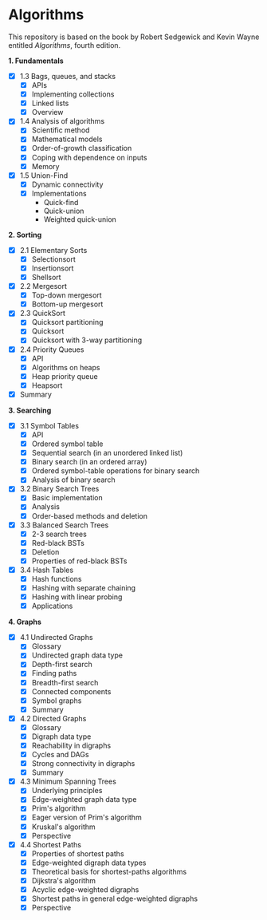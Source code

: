 # Algorithms

This repository is based on the book by Robert Sedgewick and Kevin Wayne entitled *Algorithms*, fourth edition.

**1. Fundamentals**
- [x] 1.3 Bags, queues, and stacks
  - [x] APIs
  - [x] Implementing collections
  - [x] Linked lists
  - [x] Overview
- [x] 1.4 Analysis of algorithms
  - [x] Scientific method
  - [x] Mathematical models
  - [x] Order-of-growth classification
  - [x] Coping with dependence on inputs
  - [x] Memory
- [x] 1.5 Union-Find
  - [x] Dynamic connectivity
  - [x] Implementations
    * Quick-find
    * Quick-union
    * Weighted quick-union

**2. Sorting**
- [x] 2.1 Elementary Sorts
  - [x] Selectionsort
  - [x] Insertionsort
  - [x] Shellsort
- [x] 2.2 Mergesort
  - [x] Top-down mergesort
  - [x] Bottom-up mergesort
- [x] 2.3 QuickSort
  - [x] Quicksort partitioning
  - [x] Quicksort
  - [x] Quicksort with 3-way partitioning
- [x] 2.4 Priority Queues
  - [x] API
  - [x] Algorithms on heaps
  - [x] Heap priority queue
  - [x] Heapsort
- [x] Summary

**3. Searching**
- [x] 3.1 Symbol Tables
  - [x] API
  - [x] Ordered symbol table
  - [x] Sequential search (in an unordered linked list)
  - [x] Binary search (in an ordered array)
  - [x] Ordered symbol-table operations for binary search
  - [x] Analysis of binary search
- [x] 3.2 Binary Search Trees
  - [x] Basic implementation 
  - [x] Analysis
  - [x] Order-based methods and deletion
- [x] 3.3 Balanced Search Trees
  - [x] 2-3 search trees
  - [x] Red-black BSTs
  - [x] Deletion
  - [x] Properties of red-black BSTs
- [x] 3.4 Hash Tables
  - [x] Hash functions
  - [x] Hashing with separate chaining
  - [x] Hashing with linear probing
  - [x] Applications

**4. Graphs**
- [x] 4.1 Undirected Graphs
  - [x] Glossary
  - [x] Undirected graph data type
  - [x] Depth-first search
  - [x] Finding paths
  - [x] Breadth-first search
  - [x] Connected components
  - [x] Symbol graphs
  - [x] Summary
- [x] 4.2 Directed Graphs
  - [x] Glossary
  - [x] Digraph data type
  - [x] Reachability in digraphs
  - [x] Cycles and DAGs
  - [x] Strong connectivity in digraphs
  - [x] Summary
- [x] 4.3 Minimum Spanning Trees
  - [x] Underlying principles
  - [x] Edge-weighted graph data type
  - [x] Prim's algorithm
  - [x] Eager version of Prim's algorithm
  - [x] Kruskal's algorithm
  - [x] Perspective
- [x] 4.4 Shortest Paths
  - [x] Properties of shortest paths
  - [x] Edge-weighted digraph data types
  - [x] Theoretical basis for shortest-paths algorithms
  - [x] Dijkstra's algorithm
  - [x] Acyclic edge-weighted digraphs
  - [x] Shortest paths in general edge-weighted digraphs
  - [x] Perspective